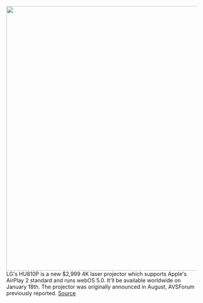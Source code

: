 <img src='https://cdn.vox-cdn.com/thumbor/zf2YVcWoda5eMLDj1PzyMe3A_v4=/0x0:1600x874/1200x800/filters:focal(670x60:926x316)/cdn.vox-cdn.com/uploads/chorus_image/image/68662043/pjt_hu810pw_2020_11_wireless_connection_d.0.jpg' width='700px' /><br/>
LG's HU810P is a new $2,999 4K laser projector which supports Apple's AirPlay 2 standard and runs webOS 5.0. It'll be available worldwide on January 18th. The projector was originally announced in August, AVSForum previously reported.
<a href='https://www.theverge.com/2021/1/13/22228488/lg-4k-laser-projector-airplay-2-price-release-date-specs'> Source <a/>